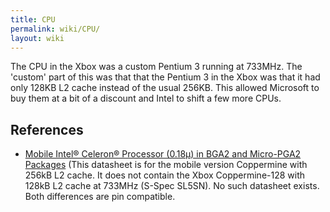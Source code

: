 ```yaml
---
title: CPU
permalink: wiki/CPU/
layout: wiki
---
```


The CPU in the Xbox was a custom Pentium 3 running at 733MHz. The
'custom' part of this was that that the Pentium 3 in the Xbox was that
it had only 128KB L2 cache instead of the usual 256KB. This allowed
Microsoft to buy them at a bit of a discount and Intel to shift a few
more CPUs.

References
----------

-   [Mobile Intel® Celeron® Processor (0.18μ) in BGA2 and Micro-PGA2
    Packages](http://www.intel.com/content/dam/support/us/en/documents/processors/mobile/celeron/sb/28365403.pdf)
    (This datasheet is for the mobile version Coppermine with 256kB L2
    cache. It does not contain the Xbox Coppermine-128 with 128kB L2
    cache at 733MHz (S-Spec SL5SN). No such datasheet exists. Both
    differences are pin compatible.

